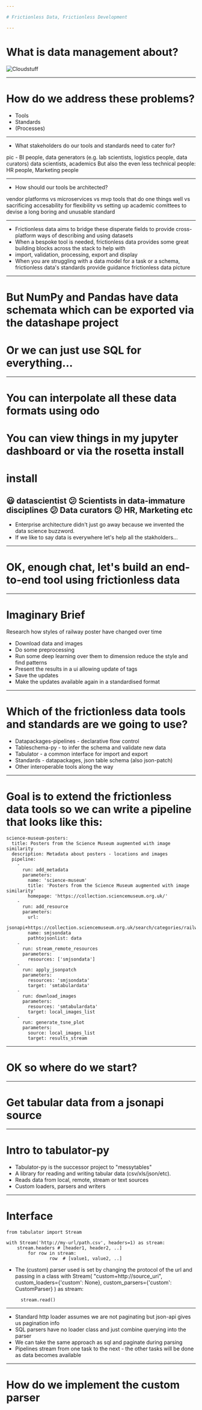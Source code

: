 ```yaml
---

# Frictionless Data, Frictionless Development

---
```


# What is data management about?

![Cloudstuff](cloud.jpeg)

---

# How do we address these problems?

* Tools
* Standards
* (Processes)

---

* What stakeholders do our tools and standards need to cater for?

pic - BI people, data generators (e.g. lab scientists, logistics people, data curators) data scientists, academics
But also the even less technical people:
HR people, Marketing people

---

* How should our tools be architected?

vendor platforms vs microservices vs mvp tools that do one things well vs sacrificing accesability for flexibility vs setting
up academic comittees to devise a long boring and unusable standard

---

* Frictionless data aims to bridge these disperate fields to provide cross-platform ways of describing and using datasets
* When a bespoke tool is needed, frictionless data provides some great building blocks across the stack to help with
* import, validation, processing, export and display
* When you are struggling with a data model for a task or a schema, frictionless data's standards provide guidance
frictionless data picture
---

# But NumPy and Pandas have data schemata which can be exported via the datashape project

# Or we can just use SQL for everything...
---

# You can interpolate all these data formats using odo 
# You can view things in my jupyter dashboard or via the rosetta install
# install
:smiley: datascientist
:confused: Scientists in data-immature disciplines
:confused: Data curators
:confused: HR, Marketing etc
---

* Enterprise architecture didn't just go away because we invented the data science buzzword. 
* If we like to say data is everywhere let's help all the stakholders...

---
# OK, enough chat, let's build an end-to-end tool using frictionless data

---
# Imaginary Brief

Research how styles of railway poster have changed over time

* Download data and images
* Do some preprocessing
* Run some deep learning over them to dimension reduce the style and find patterns
* Present the results in a ui allowing update of tags
* Save the updates
* Make the updates available again in a standardised format

---

# Which of the frictionless data tools and standards are we going to use?

* Datapackages-pipelines - declarative flow control
* Tableschema-py - to infer the schema and validate new data
* Tabulator - a common interface for import and export
* Standards - datapackages, json table schema (also json-patch)
* Other interoperable tools along the way

---

# Goal is to extend the frictionless data tools so we can write a pipeline that looks like this:

    science-museum-posters:
      title: Posters from the Science Museum augmented with image similarity 
      description: Metadata about posters - locations and images
      pipeline:
        -
          run: add_metadata
          parameters:
            name: 'science-museum'
            title: 'Posters from the Science Museum augmented with image similarity'
            homepage: 'https://collection.sciencemuseum.org.uk/'
        -
          run: add_resource
          parameters:
            url:
            jsonapi+https://collection.sciencemuseum.org.uk/search/categories/railway%20posters,%20notices%20&%20handbills
            name: smjsondata
            pathtojsonlist: data
        - 
          run: stream_remote_resources
          parameters:
            resources: ['smjsondata']
        -
          run: apply_jsonpatch
          parameters:
            resources: 'smjsondata'
            target: 'smtabulardata'
        - 
          run: download_images
          parameters:
            resources: 'smtabulardata'
            target: local_images_list
        - 
          run: generate_tsne_plot
          parameters:
            source: local_images_list
            target: results_stream
---

# OK so where do we start?

---

# Get tabular data from a jsonapi source

---
# Intro to tabulator-py

* Tabulator-py is the successor project to "messytables"
* A library for reading and writing tabular data (csv/xls/json/etc).
* Reads data from local, remote, stream or text sources
* Custom loaders, parsers and writers
---
# Interface

    from tabulator import Stream

    with Stream('http://my-url/path.csv', headers=1) as stream:
        stream.headers # [header1, header2, ..]
            for row in stream:
                    row  # [value1, value2, ..]

* The (custom) parser used is set by changing the protocol of the url and passing in a class
    with Stream(
        "custom+http://source_uri", 
        custom_loaders={'custom': None}, 
        custom_parsers={'custom': CustomParser}
        ) as stream:
        
        stream.read()
---

* Standard http loader assumes we are not paginating but json-api gives us pagination info
* SQL parsers have no loader class and just combine querying into the parser
* We can take the same approach as sql and paginate during parsing
* Pipelines stream from one task to the next - the other tasks will be done as data becomes available
---
# How do we implement the custom parser



